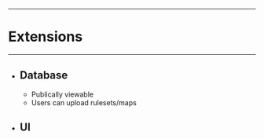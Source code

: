 ------------
# Extensions
------------

* ## Database
	* Publically viewable
	* Users can upload rulesets/maps

* ## UI